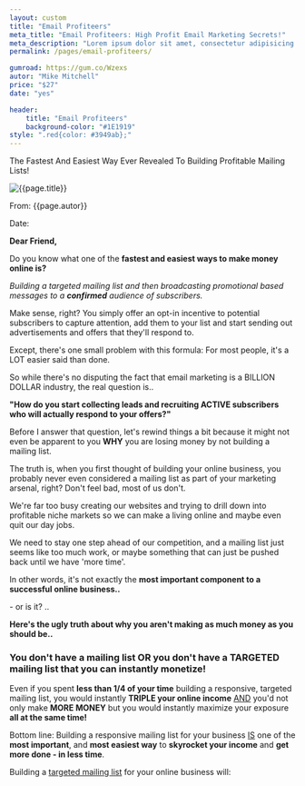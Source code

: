 ```yaml
---
layout: custom
title: "Email Profiteers"
meta_title: "Email Profiteers: High Profit Email Marketing Secrets!"
meta_description: "Lorem ipsum dolor sit amet, consectetur adipisicing elit, sed do eiusmod tempor incididunt ut labore et dolore"
permalink: /pages/email-profiteers/

gumroad: https://gum.co/Wzexs
autor: "Mike Mitchell"
price: "$27"
date: "yes"

header:
    title: "Email Profiteers"
    background-color: "#1E1919"
style: ".red{color: #3949ab};"
---
```


<p class="center">The Fastest And Easiest Way Ever Revealed To Building Profitable Mailing Lists!</p>

<img class="responsive-image" src="{{site.urlimg}}email-profiteers/headline2.jpg" alt="{{page.title}}">


<p class="bold">From: {{page.autor}}</p>
<p>Date: <span id="date"></span></p>

**Dear Friend,**

Do you know what one of the **fastest and easiest ways to make money online is?**

*Building a targeted mailing list and then broadcasting promotional based messages to a **confirmed** audience of subscribers.*

Make sense, right? You simply offer an opt-in incentive to potential subscribers to capture attention, add them to your list and start sending out advertisements and offers that they'll respond to.

Except, there's one small problem with this formula: For most people, it's a LOT easier said than done.

So while there's no disputing the fact that email marketing is a BILLION DOLLAR industry, the real question is..

**"How do you start collecting leads and recruiting ACTIVE subscribers who will actually respond to your offers?"**

Before I answer that question, let's rewind things a bit because it might not even be apparent to you **WHY** you are losing money by not building a mailing list. 

The truth is, when you first thought of building your online business, you probably never even considered a mailing list as part of your marketing arsenal, right? Don't feel bad, most of us don't.

We're far too busy creating our websites and trying to drill down into profitable niche markets so we can make a living online and maybe even quit our day jobs. 

We need to stay one step ahead of our competition, and a mailing list just seems like too much work, or maybe something that can just be pushed back until we have 'more time'.

In other words, it's not exactly the **most important component to a successful online business..**

\- or is it? .. 

**Here's the ugly truth about why you aren't making as much money as you should be..**

<h3 class="center red bold">You don't have a mailing list OR you don't have a TARGETED mailing list that you can instantly monetize!</h3>

Even if you spent **less than 1/4 of your time** building a responsive, targeted mailing list, you would instantly **TRIPLE your online income** <u>AND</u> you'd not only make **MORE MONEY** but you would instantly maximize your exposure **all at the same time!**

<span class="bold x2 red">Bottom line:</span> Building a responsive mailing list for your business <u class="bold">IS</u> one of the **most important**, and **most easiest way** to **skyrocket your income** and **get more done - in less time**.

Building a <u>targeted mailing list</u> for your online business will: